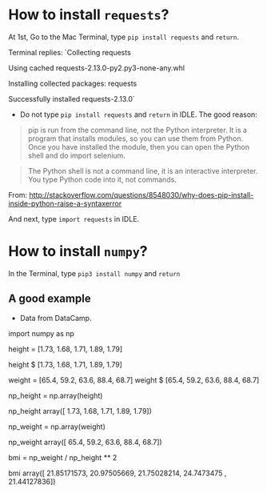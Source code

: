 # How to install `requests`?

At 1st, Go to the Mac Terminal, type `pip install requests` and `return`.

Terminal replies:
`Collecting requests

Using cached requests-2.13.0-py2.py3-none-any.whl

Installing collected packages: requests

Successfully installed requests-2.13.0`

* Do not type `pip install requests` and `return` in IDLE. The good reason:

> pip is run from the command line, not the Python interpreter. It is a program that installs modules, so you can use them from Python. Once you have installed the module, then you can open the Python shell and do import selenium.

> The Python shell is not a command line, it is an interactive interpreter. You type Python code into it, not commands.

From: http://stackoverflow.com/questions/8548030/why-does-pip-install-inside-python-raise-a-syntaxerror

And next, type `import requests` in IDLE.

# How to install `numpy`?

In the Terminal, type `pip3 install numpy` and `return`

## A good example

* Data from DataCamp.

import numpy as np

height = [1.73, 1.68, 1.71, 1.89, 1.79]

height
$ [1.73, 1.68, 1.71, 1.89, 1.79]

weight = [65.4, 59.2, 63.6, 88.4, 68.7]
weight
$ [65.4, 59.2, 63.6, 88.4, 68.7]

np_height = np.array(height)

np_height
array([ 1.73,  1.68,  1.71,  1.89,  1.79])

np_weight = np.array(weight)

np_weight
array([ 65.4,  59.2,  63.6,  88.4,  68.7])

bmi = np_weight / np_height ** 2

bmi
array([ 21.85171573,  20.97505669,  21.75028214,  24.7473475 ,  21.44127836])


